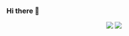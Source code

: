 ### Hi there 👋

<!--
**dzlab/dzlab** is a ✨ _special_ ✨ repository because its `README.md` (this file) appears on your GitHub profile.

Here are some ideas to get you started:

- 🔭 I’m currently working on ...
- 🌱 I’m currently learning ...
- 👯 I’m looking to collaborate on ...
- 🤔 I’m looking for help with ...
- 💬 Ask me about ...
- 📫 How to reach me: ...
- 😄 Pronouns: ...
- ⚡ Fun fact: ...
-->
<p align = "center">
  <img src = "https://github-readme-stats.vercel.app/api?username=dzlab&show_icons=true&count_private=true&line_height=27&include_all_commits=true">
  <img src = "https://github-readme-stats.vercel.app/api/top-langs/?username=dzlab&hide=javascript,html">
</p>

